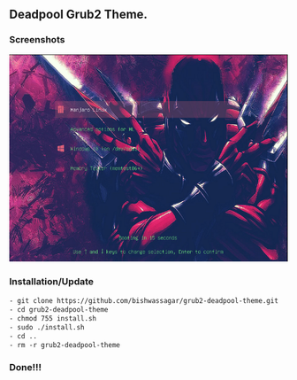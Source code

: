 
## Deadpool Grub2 Theme.

### Screenshots

![Deadpool Grub Theme](Screenshot.png?raw=true)

### Installation/Update

	- git clone https://github.com/bishwassagar/grub2-deadpool-theme.git
	- cd grub2-deadpool-theme
	- chmod 755 install.sh
	- sudo ./install.sh
	- cd ..
	- rm -r grub2-deadpool-theme

### Done!!!
